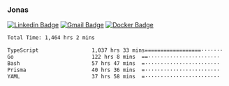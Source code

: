 ### Jonas
[![Linkedin Badge](https://img.shields.io/badge/-Jonas%20Neto-9933F7?style=flat-square&logo=Linkedin&logoColor=white&link=https://www.linkedin.com/in/jonas-nogueira-neto/)](https://www.linkedin.com/in/jonas-nogueira-neto/)
[![Gmail Badge](https://img.shields.io/badge/-nogueiraneto.jonas@gmail.com-9933F7?style=flat-square&logo=Gmail&logoColor=white&link=mailto:nogueiraneto.jonas@gmail.com)](mailto:nogueiraneto.jonas@gmail.com)
[![Docker Badge](https://img.shields.io/badge/-DockerHub-9933F7?style=flat-square&logo=Docker&logoColor=white&link=https://hub.docker.com/u/jonasssneto)](https://hub.docker.com/u/jonasssneto)


<!--START_SECTION:waka-->

```txt
Total Time: 1,464 hrs 2 mins

TypeScript                 1,037 hrs 33 mins==================·······   70.12 %
Go                         122 hrs 8 mins  ==·······················   08.26 %
Bash                       57 hrs 47 mins  =························   03.91 %
Prisma                     40 hrs 36 mins  =························   02.74 %
YAML                       37 hrs 58 mins  =························   02.57 %
```

<!--END_SECTION:waka-->
###
